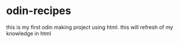 # odin-recipes

this is my first odin making project using html. this will refresh of my knowledge in html
